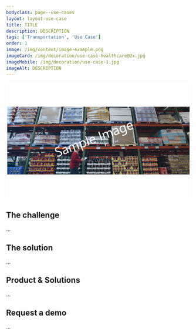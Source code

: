 ```yaml
---
bodyclass: page--use-cases
layout: layout-use-case
title: TITLE
description: DESCRIPTION
tags: ['Transportation', 'Use Case']
order: 1
image: /img/content/image-example.png
imageCard: /img/decoration/use-case-healthcare@2x.jpg
imageMobile: /img/decoration/use-case-1.jpg
imageAlt: DESCRIPTION
---
```

![DESCRIPTION](/img/sample-usecase.png)

## The challenge

...

## The solution

...

## Product & Solutions

...

## Request a demo

...
